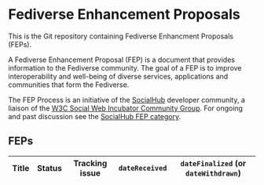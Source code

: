 # Fediverse Enhancement Proposals

This is the Git repository containing Fediverse Enhancment Proposals (FEPs).

A Fediverse Enhancement Proposal (FEP) is a document that provides information to the Fediverse community. The goal of a FEP is to improve interoperability and well-being of diverse services, applications and communities that form the Fediverse.

The FEP Process is an initiative of the [SocialHub](https://socialhub.activitypub.rocks) developer community, a liaison of the [W3C Social Web Incubator Community Group](https://www.w3.org/community/SocialCG/). For ongoing and past discussion see the [SocialHub FEP category](https://socialhub.activitypub.rocks/c/standards/fep/54).

## FEPs

<!-- TODO: This table is not CommonMark (as specified by FEP-a4ed) and requires maintenance. It should be replaced by a dynamically created table. -->

| Title                                                                               | Status  | Tracking issue                                                                              | `dateReceived` | `dateFinalized` (or `dateWithdrawn`) |
| ---                                                                                 | ---     | -----                                                                                       | -------        | ------                               |

